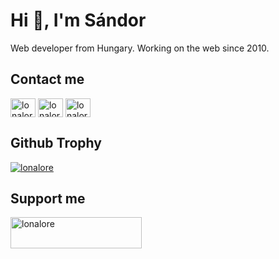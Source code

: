 # Hi 👋, I'm Sándor

Web developer from Hungary. Working on the web since 2010.

## Contact me

<a href="https://linkedin.com/in/lonalore" target="blank"><img align="center" src="https://raw.githubusercontent.com/rahuldkjain/github-profile-readme-generator/master/src/images/icons/Social/linked-in-alt.svg" alt="lonalore" height="30" width="40" /></a>
<a href="https://fb.com/lonalore" target="blank"><img align="center" src="https://raw.githubusercontent.com/rahuldkjain/github-profile-readme-generator/master/src/images/icons/Social/facebook.svg" alt="lonalore" height="30" width="40" /></a>
<a href="https://instagram.com/lonalore" target="blank"><img align="center" src="https://raw.githubusercontent.com/rahuldkjain/github-profile-readme-generator/master/src/images/icons/Social/instagram.svg" alt="lonalore" height="30" width="40" /></a>

## Github Trophy

<a href="https://github.com/ryo-ma/github-profile-trophy"><img src="https://github-profile-trophy.vercel.app/?username=lonalore" alt="lonalore" /></a>

## Support me

<a href="https://www.buymeacoffee.com/lonalore"> <img align="left" src="https://cdn.buymeacoffee.com/buttons/v2/default-yellow.png" height="50" width="210" alt="lonalore" /></a>
